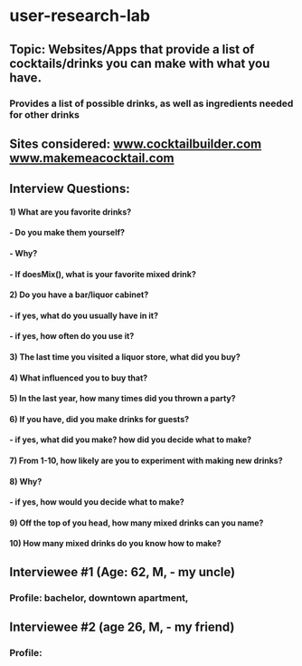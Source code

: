 # user-research-lab

## Topic: Websites/Apps that provide a list of cocktails/drinks you can make with what you have.
### Provides a list of possible drinks, as well as ingredients needed for other drinks

## Sites considered: www.cocktailbuilder.com www.makemeacocktail.com

## Interview Questions:

#### 1) What are you favorite drinks?
#### - Do you make them yourself?
#### - Why?
#### - If doesMix(), what is your favorite mixed drink?
#### 2) Do you have a bar/liquor cabinet?
#### - if yes, what do you usually have in it?
#### - if yes, how often do you use it?
#### 3) The last time you visited a liquor store, what did you buy?
#### 4) What influenced you to buy that?
#### 5) In the last year, how many times did you thrown a party?
#### 6) If you have, did you make drinks for guests?
#### - if yes, what did you make? how did you decide what to make?
#### 7) From 1-10, how likely are you to experiment with making new drinks?
#### 8) Why?
#### - if yes, how would you decide what to make?
#### 9) Off the top of you head, how many mixed drinks can you name?
#### 10) How many mixed drinks do you know how to make?

## Interviewee #1 (Age: 62, M, - my uncle)
### Profile: bachelor, downtown apartment,

## Interviewee #2 (age 26, M, - my friend)
### Profile: 
